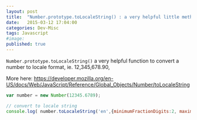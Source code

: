 ```yaml
---
layout: post
title:  "Number.prototype.toLocaleString() : a very helpful little method"
date:   2015-03-12 17:04:00
categories: Dev-Misc
tags: Javascript
#image:
published: true
---
```


`Number.prototype.toLocaleString()` a very helpful function to convert a number to locale format, ie. 12,345,678.90, 

More here: <https://developer.mozilla.org/en-US/docs/Web/JavaScript/Reference/Global_Objects/Number/toLocaleString>


```javascript
var number = new Number(12345.6789);

// convert to locale string
console.log( number.toLocaleString('en',{minimumFractionDigits:2, maximumFractionDigits:2}) );
```